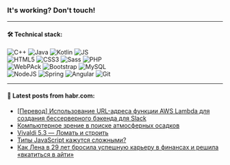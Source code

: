 ### It's working? Don't touch!

---

#### 🛠️ Technical stack:

![C++](https://img.shields.io/badge/C++-informational?logo=c%2B%2B&style=flat&logoColor=white&color=9C033A)
![Java](https://img.shields.io/badge/Java-informational?logo=java&style=flat&logoColor=white&color=007396)
![Kotlin](https://img.shields.io/badge/Kotlin-informational?logo=Kotlin&style=flat&logoColor=white&color=0095D5)
![JS](https://img.shields.io/badge/JS-informational?logo=javaScript&style=flat&logoColor=black&color=F7Df1E) <br>
![HTML5](https://img.shields.io/badge/HTML5-informational?logo=html5&style=flat&logoColor=white&color=E34F26)
![CSS3](https://img.shields.io/badge/CSS3-informational?logo=css3&style=flat&logoColor=white&color=157286)
![Sass](https://img.shields.io/badge/Saas-informational?logo=sass&style=flat&logoColor=white&color=hotpink)
![PHP](https://img.shields.io/badge/PHP-informational?logo=php&style=flat&logoColor=white&color=777BB4) <br>
![WebPAck](https://img.shields.io/badge/WebPack-informational?logo=webPack&style=flat&logoColor=white&color=FF6F00)
![Bootstrap](https://img.shields.io/badge/Bootstrap-informational?logo=Bootstrap&style=flat&logoColor=white&color=7952B3)
![MySQL](https://img.shields.io/badge/MySQL-informational?logo=MySQL&style=flat&logoColor=white&color=00f) <br>
![NodeJS](https://img.shields.io/badge/NodeJS-informational?logo=node.js&style=flat&logoColor=white&color=43853D)
![Spring](https://img.shields.io/badge/Spring-informational?logo=Spring&style=flat&logoColor=white&color=0A9EDC)
![Angular](https://img.shields.io/badge/Vue-informational?logo=vue.js&style=flat&logoColor=white&color=red)
![Git](https://img.shields.io/badge/Git-informational?logo=git&style=flat&logoColor=white&color=darkorange)

___

#### 💬 Latest posts from habr.com:

<!-- BLOG-POST-LIST:START -->
- [[Перевод] Использование URL-адреса функции AWS Lambda для создания бессерверного бэкенда для Slack](https://habr.com/ru/post/667204/?utm_source=habrahabr&utm_medium=rss&utm_campaign=667204)
- [Компьютерное зрение в поиске атмосферных осадков](https://habr.com/ru/post/668958/?utm_source=habrahabr&utm_medium=rss&utm_campaign=668958)
- [Vivaldi 5.3 — Ломать и строить](https://habr.com/ru/post/668942/?utm_source=habrahabr&utm_medium=rss&utm_campaign=668942)
- [Типы JavaScript кажутся сложными?](https://habr.com/ru/post/668938/?utm_source=habrahabr&utm_medium=rss&utm_campaign=668938)
- [Как Лена в 29 лет бросила успешную карьеру в финансах и решила «вкатиться в айти»](https://habr.com/ru/post/668932/?utm_source=habrahabr&utm_medium=rss&utm_campaign=668932)
<!-- BLOG-POST-LIST:END -->
